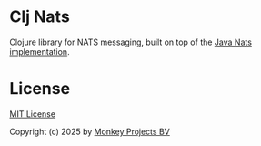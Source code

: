 # Clj Nats

Clojure library for NATS messaging, built on top of the
[Java Nats implementation](https://github.com/nats-io/nats.java).

# License

[MIT License](LICENSE)

Copyright (c) 2025 by [Monkey Projects BV](https://www.monkey-projects.be)
